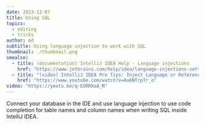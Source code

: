 ```yaml
---
date: 2023-12-07
title: Using SQL
topics:
  - editing
  - tricks
author: md
subtitle: Using language injection to work with SQL
thumbnail: ./thumbnail.png
seealso:
  - title: (documentation) IntelliJ IDEA Help - Language injections
    href: "https://www.jetbrains.com/help/idea/language-injections-settings.html"
  - title: "(video) IntelliJ IDEA Pro Tips: Inject Language or Reference"
    href: "https://www.youtube.com/watch?v=Au6NTrpTr_o"
video: "https://youtu.be/q-EORRXaA_M"
---
```


Connect your database in the IDE and use language injection to use code completion for table names and column names when writing SQL inside IntelliJ IDEA.
